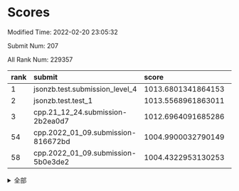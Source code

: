 # Scores

Modified Time: 2022-02-20 23:05:32

Submit Num: 207

All Rank Num: 229357

| rank |               submit               |       score        |       sigma        | pk_num |
| :--- | :--------------------------------- | :----------------- | :----------------- | :----- |
| 1    | jsonzb.test.submission_level_4     | 1013.6801341864153 | 0.8345256819421524 | 4433   |
| 2    | jsonzb.test.test_1                 | 1013.5568961863011 | 0.7907727391778808 | 4439   |
| 3    | cpp.21_12_24.submission-2b2ea0d7   | 1012.6964091685286 | 0.7973811010579485 | 4431   |
| 54   | cpp.2022_01_09.submission-816672bd | 1004.9900032790149 | 0.7200631718564128 | 4430   |
| 58   | cpp.2022_01_09.submission-5b0e3de2 | 1004.4322953130253 | 0.7259874886617625 | 4433   |


<details>
<summary>全部</summary>

| rank |                 submit                 |       score        |       sigma        | pk_num |
| :--- | :------------------------------------- | :----------------- | :----------------- | :----- |
| 1    | jsonzb.test.submission_level_4         | 1013.6801341864153 | 0.8345256819421524 | 4433   |
| 2    | jsonzb.test.test_1                     | 1013.5568961863011 | 0.7907727391778808 | 4439   |
| 3    | cpp.21_12_24.submission-2b2ea0d7       | 1012.6964091685286 | 0.7973811010579485 | 4431   |
| 4    | gobigger.level_3.submission_level_3_4  | 1011.1671529855314 | 0.7518948812508547 | 4427   |
| 5    | gobigger.level_3.submission_level_3_44 | 1011.0569844445145 | 0.7738331682865757 | 4433   |
| 6    | gobigger.level_3.submission_level_3_28 | 1011.0361707925058 | 0.7734877039168956 | 4436   |
| 7    | gobigger.level_3.submission_level_3_1  | 1010.8122877858191 | 0.761255298098238  | 4431   |
| 8    | gobigger.level_3.submission_level_3_26 | 1010.7909247061548 | 0.7622048978463491 | 4436   |
| 9    | gobigger.level_3.submission_level_3_40 | 1010.7597122679714 | 0.7652611506920308 | 4436   |
| 10   | gobigger.level_3.submission_level_3_0  | 1010.6400758648904 | 0.7996956879179616 | 4427   |
| 11   | gobigger.level_3.submission_level_3_8  | 1010.6331337505653 | 0.7721936239387551 | 4429   |
| 12   | gobigger.level_3.submission_level_3_29 | 1010.549982552663  | 0.7678065001724458 | 4433   |
| 13   | gobigger.level_3.submission_level_3_35 | 1010.4161585367976 | 0.7881609843190575 | 4430   |
| 14   | gobigger.level_3.submission_level_3_42 | 1010.3995349717719 | 0.781412832523731  | 4439   |
| 15   | gobigger.level_3.submission_level_3_37 | 1010.3923843112588 | 0.7728480297305566 | 4426   |
| 16   | gobigger.level_3.submission_level_3_14 | 1010.3910112645485 | 0.7750003217661392 | 4437   |
| 17   | gobigger.level_3.submission_level_3_2  | 1010.3629064090842 | 0.7532248237508687 | 4434   |
| 18   | gobigger.level_3.submission_level_3_31 | 1010.3146795652183 | 0.7355625137751529 | 4433   |
| 19   | gobigger.level_3.submission_level_3_48 | 1010.1930646016881 | 0.7825241039029852 | 4435   |
| 20   | gobigger.level_3.submission_level_3_22 | 1010.1888813269214 | 0.748342661230637  | 4430   |
| 21   | gobigger.level_3.submission_level_3_9  | 1010.1211651520027 | 0.740406558381221  | 4435   |
| 22   | gobigger.level_3.submission_level_3_32 | 1010.1163546859776 | 0.7513048131583061 | 4430   |
| 23   | gobigger.level_3.submission_level_3_43 | 1010.1141408925095 | 0.7862768490877586 | 4435   |
| 24   | gobigger.level_3.submission_level_3_33 | 1010.1032745074085 | 0.7555142140230187 | 4433   |
| 25   | gobigger.level_3.submission_level_3_39 | 1010.0943890513284 | 0.7654319023910631 | 4435   |
| 26   | gobigger.level_3.submission_level_3_5  | 1010.0507916972199 | 0.7642197198164574 | 4432   |
| 27   | gobigger.level_3.submission_level_3_46 | 1010.0013072263902 | 0.7853570922307113 | 4434   |
| 28   | gobigger.level_3.submission_level_3_27 | 1009.9954997578308 | 0.7486342311984796 | 4433   |
| 29   | gobigger.level_3.submission_level_3_17 | 1009.9388878099059 | 0.7343325523512242 | 4430   |
| 30   | gobigger.level_3.submission_level_3_3  | 1009.9314717583745 | 0.7564911540999496 | 4434   |
| 31   | gobigger.level_3.submission_level_3_30 | 1009.925965465495  | 0.7543999860636179 | 4426   |
| 32   | gobigger.level_3.submission_level_3_19 | 1009.8900255436502 | 0.7681668188508907 | 4435   |
| 33   | gobigger.level_3.submission_level_3_15 | 1009.7791609253151 | 0.7608050767693784 | 4430   |
| 34   | gobigger.level_3.submission_level_3_16 | 1009.7166366916744 | 0.7605934586504198 | 4435   |
| 35   | gobigger.level_3.submission_level_3_41 | 1009.69633952808   | 0.7598557991652012 | 4428   |
| 36   | gobigger.level_3.submission_level_3_25 | 1009.5822446536698 | 0.7417094979987592 | 4432   |
| 37   | gobigger.level_3.submission_level_3_38 | 1009.5730513751294 | 0.7581484591298793 | 4431   |
| 38   | gobigger.level_3.submission_level_3_10 | 1009.5563158926606 | 0.7551976017323687 | 4433   |
| 39   | gobigger.level_3.submission_level_3_13 | 1009.5542140356963 | 0.747539686818383  | 4429   |
| 40   | gobigger.level_3.submission_level_3_47 | 1009.5532178714712 | 0.7494853243114243 | 4434   |
| 41   | gobigger.level_3.submission_level_3_11 | 1009.5406448985475 | 0.7472084924633348 | 4428   |
| 42   | gobigger.level_3.submission_level_3_36 | 1009.5173273503574 | 0.758893939463105  | 4435   |
| 43   | gobigger.level_3.submission_level_3_18 | 1009.5004372657501 | 0.7551012986008261 | 4433   |
| 44   | gobigger.level_3.submission_level_3_6  | 1009.3541058226302 | 0.7426902775001931 | 4428   |
| 45   | gobigger.level_3.submission_level_3_24 | 1009.3468252983228 | 0.7583746481670613 | 4434   |
| 46   | gobigger.level_3.submission_level_3_49 | 1009.3000139024688 | 0.7517698045347028 | 4434   |
| 47   | gobigger.level_3.submission_level_3_20 | 1009.0974560386663 | 0.7514366884801279 | 4432   |
| 48   | gobigger.level_3.submission_level_3_34 | 1008.9608312829746 | 0.7515707600093783 | 4428   |
| 49   | gobigger.level_3.submission_level_3_23 | 1008.5743802069788 | 0.7443499622658454 | 4432   |
| 50   | gobigger.level_3.submission_level_3_45 | 1008.4947158389319 | 0.7662285137797692 | 4429   |
| 51   | gobigger.level_3.submission_level_3_21 | 1008.439692624696  | 0.7383380456792507 | 4431   |
| 52   | gobigger.level_3.submission_level_3_12 | 1008.4212773364322 | 0.7498279266989211 | 4432   |
| 53   | gobigger.level_3.submission_level_3_7  | 1008.086859668838  | 0.7387658463835386 | 4428   |
| 54   | cpp.2022_01_09.submission-816672bd     | 1004.9900032790149 | 0.7200631718564128 | 4430   |
| 55   | gobigger.level_1.submission_level_1_47 | 1004.714619931242  | 0.7251142629035895 | 4432   |
| 56   | gobigger.level_1.submission_level_1_4  | 1004.6850347754417 | 0.7178390384908897 | 4438   |
| 57   | gobigger.level_1.submission_level_1_2  | 1004.6259567973032 | 0.7168255684811945 | 4435   |
| 58   | cpp.2022_01_09.submission-5b0e3de2     | 1004.4322953130253 | 0.7259874886617625 | 4433   |
| 59   | gobigger.level_1.submission_level_1_31 | 1004.3322404217552 | 0.7295870219389211 | 4433   |
| 60   | gobigger.level_1.submission_level_1_41 | 1004.2625503669055 | 0.7110357759182853 | 4431   |
| 61   | gobigger.level_1.submission_level_1_44 | 1003.9655851937558 | 0.7236339547687249 | 4433   |
| 62   | gobigger.level_1.submission_level_1_6  | 1003.9202657664891 | 0.7227279341087316 | 4430   |
| 63   | gobigger.level_1.submission_level_1_13 | 1003.8709167886685 | 0.7108558282290472 | 4436   |
| 64   | gobigger.level_1.submission_level_1_10 | 1003.8338146257465 | 0.7241887374154005 | 4432   |
| 65   | gobigger.level_1.submission_level_1_16 | 1003.7058334672955 | 0.7180826869702953 | 4434   |
| 66   | gobigger.level_1.submission_level_1_38 | 1003.6067530370228 | 0.7218361669550829 | 4429   |
| 67   | gobigger.level_1.submission_level_1_45 | 1003.600475988733  | 0.7105419514812364 | 4433   |
| 68   | gobigger.level_1.submission_level_1_37 | 1003.5831983552131 | 0.7155207376789258 | 4430   |
| 69   | gobigger.level_1.submission_level_1_18 | 1003.5464368903788 | 0.7317689189545278 | 4435   |
| 70   | gobigger.level_1.submission_level_1_8  | 1003.5460135308433 | 0.7243849402091526 | 4429   |
| 71   | gobigger.level_1.submission_level_1_23 | 1003.5350380622511 | 0.7198571359343532 | 4434   |
| 72   | gobigger.level_1.submission_level_1_43 | 1003.5196316239344 | 0.7288370586257229 | 4429   |
| 73   | gobigger.level_1.submission_level_1_42 | 1003.5124164838911 | 0.713645018513735  | 4436   |
| 74   | gobigger.level_1.submission_level_1_48 | 1003.4793777646614 | 0.7253567220117532 | 4431   |
| 75   | gobigger.level_1.submission_level_1_40 | 1003.4708484653692 | 0.7112763692415344 | 4429   |
| 76   | gobigger.level_1.submission_level_1_17 | 1003.4353550199658 | 0.7052124318932393 | 4429   |
| 77   | gobigger.level_1.submission_level_1_11 | 1003.4039554770177 | 0.7168028135545729 | 4432   |
| 78   | gobigger.level_1.submission_level_1_5  | 1003.3671020795825 | 0.7228758330269759 | 4431   |
| 79   | gobigger.level_1.submission_level_1_14 | 1003.3623736308874 | 0.7175484993699259 | 4425   |
| 80   | gobigger.level_1.submission_level_1_32 | 1003.2789207922206 | 0.7142644270363514 | 4427   |
| 81   | gobigger.level_1.submission_level_1_7  | 1003.2637123890511 | 0.7113479540680017 | 4426   |
| 82   | gobigger.level_1.submission_level_1_35 | 1003.2597075548548 | 0.7129547012863426 | 4433   |
| 83   | gobigger.level_1.submission_level_1_20 | 1003.2214864797846 | 0.717019682782752  | 4431   |
| 84   | gobigger.level_1.submission_level_1_1  | 1003.0406275007953 | 0.7150307787248518 | 4435   |
| 85   | gobigger.level_1.submission_level_1_25 | 1003.0378544578627 | 0.7125118917174181 | 4432   |
| 86   | gobigger.level_1.submission_level_1_26 | 1003.0239642373024 | 0.7229493444982954 | 4434   |
| 87   | gobigger.level_1.submission_level_1_15 | 1003.0131820834382 | 0.7102692732971925 | 4431   |
| 88   | gobigger.level_1.submission_level_1_21 | 1003.0070168427748 | 0.7018166484297451 | 4437   |
| 89   | gobigger.level_1.submission_level_1_36 | 1003.0045537673274 | 0.7244366356470315 | 4437   |
| 90   | gobigger.level_1.submission_level_1_22 | 1002.9726526506435 | 0.7166345021523588 | 4435   |
| 91   | gobigger.level_1.submission_level_1_34 | 1002.9504231979455 | 0.7087470598748651 | 4427   |
| 92   | gobigger.level_1.submission_level_1_24 | 1002.9306200973343 | 0.723145618706904  | 4431   |
| 93   | gobigger.level_1.submission_level_1_19 | 1002.8825944058774 | 0.7158269136058475 | 4431   |
| 94   | gobigger.level_1.submission_level_1_39 | 1002.8320073355309 | 0.7154650020639206 | 4432   |
| 95   | gobigger.level_1.submission_level_1_27 | 1002.7329670269701 | 0.7261353618036765 | 4432   |
| 96   | gobigger.level_1.submission_level_1_46 | 1002.7309298237124 | 0.713147665411949  | 4431   |
| 97   | gobigger.level_1.submission_level_1_0  | 1002.7297586623604 | 0.715195587632927  | 4427   |
| 98   | gobigger.level_1.submission_level_1_3  | 1002.6751638831303 | 0.7069896563518482 | 4434   |
| 99   | gobigger.level_1.submission_level_1_9  | 1002.5496460640622 | 0.7131101958103634 | 4432   |
| 100  | gobigger.level_1.submission_level_1_29 | 1002.4507324471906 | 0.7033441235091211 | 4431   |
| 101  | gobigger.level_1.submission_level_1_49 | 1002.4418086960592 | 0.7127189999046238 | 4435   |
| 102  | gobigger.level_1.submission_level_1_12 | 1002.2830835832988 | 0.708318354617528  | 4433   |
| 103  | gobigger.level_1.submission_level_1_30 | 1002.2203533169588 | 0.702103521259021  | 4431   |
| 104  | gobigger.level_1.submission_level_1_33 | 1002.1877667919537 | 0.7112138157834564 | 4430   |
| 105  | gobigger.level_1.submission_level_1_28 | 1001.1505216762378 | 0.7163959004577602 | 4430   |
| 106  | gobigger.random.submission_random_12   | 997.3969466165695  | 0.7102010397347758 | 4434   |
| 107  | gobigger.random.submission_random_10   | 997.1514792353574  | 0.6949878379474049 | 4429   |
| 108  | gobigger.random.submission_random_1    | 997.135437874056   | 0.7131675854275755 | 4434   |
| 109  | gobigger.random.submission_random_28   | 997.1120828361248  | 0.7130217791540451 | 4433   |
| 110  | gobigger.random.submission_random_29   | 996.9620535061986  | 0.705684508285683  | 4431   |
| 111  | gobigger.random.submission_random_8    | 996.752536405196   | 0.7126708195042595 | 4433   |
| 112  | gobigger.random.submission_random_43   | 996.6961126275534  | 0.7172466302090098 | 4431   |
| 113  | gobigger.random.submission_random_42   | 996.5156234340545  | 0.7080064147484859 | 4433   |
| 114  | gobigger.random.submission_random_11   | 996.4970667300296  | 0.715513672194872  | 4426   |
| 115  | gobigger.random.submission_random_15   | 996.4821599022498  | 0.6956031376634865 | 4429   |
| 116  | gobigger.random.submission_random_33   | 996.3845397211629  | 0.7056019773931326 | 4429   |
| 117  | gobigger.random.submission_random_5    | 996.3765274433271  | 0.7097437067967467 | 4433   |
| 118  | gobigger.random.submission_random_17   | 996.3585775248285  | 0.7142331973783796 | 4432   |
| 119  | gobigger.random.submission_random_22   | 996.2710562018887  | 0.7174732905688602 | 4433   |
| 120  | gobigger.random.submission_random_2    | 996.2219674940586  | 0.6978380122671746 | 4433   |
| 121  | gobigger.random.submission_random_36   | 996.1095758522903  | 0.704431544091573  | 4433   |
| 122  | gobigger.random.submission_random_24   | 996.0602994914847  | 0.7052694209465906 | 4428   |
| 123  | gobigger.random.submission_random_49   | 996.0265604199967  | 0.6979011221473237 | 4430   |
| 124  | gobigger.random.submission_random_32   | 996.0064724559869  | 0.7312391424216517 | 4429   |
| 125  | gobigger.random.submission_random_45   | 995.970600031111   | 0.7275571285448033 | 4435   |
| 126  | gobigger.random.submission_random_23   | 995.9621659053796  | 0.7138356009275469 | 4433   |
| 127  | gobigger.random.submission_random_19   | 995.9330874395322  | 0.7030705814382898 | 4432   |
| 128  | gobigger.random.submission_random_46   | 995.8981278920639  | 0.7246738846207849 | 4429   |
| 129  | gobigger.random.submission_random_13   | 995.8778066994914  | 0.7057796832154803 | 4434   |
| 130  | gobigger.random.submission_random_27   | 995.876779605155   | 0.7057235924324746 | 4433   |
| 131  | gobigger.random.submission_random_38   | 995.8609661625593  | 0.7060855688861553 | 4430   |
| 132  | gobigger.random.submission_random_30   | 995.8348955881675  | 0.7134542652005011 | 4426   |
| 133  | gobigger.random.submission_random_9    | 995.8321117776786  | 0.7134824993323025 | 4433   |
| 134  | gobigger.random.submission_random_14   | 995.7772174160945  | 0.7077001499247226 | 4428   |
| 135  | gobigger.random.submission_random_18   | 995.7401632445453  | 0.7113222100564021 | 4436   |
| 136  | gobigger.random.submission_random_40   | 995.6699250182451  | 0.7181369513626723 | 4429   |
| 137  | gobigger.random.submission_random_16   | 995.6661832673791  | 0.7068242791255583 | 4431   |
| 138  | gobigger.random.submission_random_25   | 995.644850698877   | 0.7024991919832385 | 4436   |
| 139  | gobigger.random.submission_random_31   | 995.5965711817722  | 0.721780884840268  | 4427   |
| 140  | gobigger.random.submission_random_7    | 995.5694669857193  | 0.7068326742376481 | 4431   |
| 141  | gobigger.random.submission_random_6    | 995.514625970342   | 0.7338021319199594 | 4434   |
| 142  | gobigger.random.submission_random_44   | 995.4554050514008  | 0.7112588255781916 | 4436   |
| 143  | gobigger.random.submission_random_20   | 995.4368201610106  | 0.7244317076094337 | 4430   |
| 144  | gobigger.random.submission_random_39   | 995.3626132954505  | 0.7215261352193468 | 4430   |
| 145  | gobigger.random.submission_random_34   | 995.3594777670089  | 0.7058479951104111 | 4435   |
| 146  | gobigger.random.submission_random_37   | 995.3548539359275  | 0.7231216314348199 | 4433   |
| 147  | gobigger.random.submission_random_21   | 995.322664388076   | 0.7160900267138544 | 4431   |
| 148  | gobigger.random.submission_random_47   | 995.3190717481923  | 0.7084496068529412 | 4436   |
| 149  | gobigger.random.submission_random_26   | 995.2953540669422  | 0.7056242243445393 | 4432   |
| 150  | gobigger.random.submission_random_35   | 995.2778988603154  | 0.7102766508836433 | 4432   |
| 151  | gobigger.random.submission_random_3    | 995.0892815620846  | 0.7126214697420346 | 4432   |
| 152  | gobigger.random.submission_random_4    | 994.8373435534387  | 0.7252130114354541 | 4427   |
| 153  | gobigger.random.submission_random_0    | 994.8264072986731  | 0.7052518941309606 | 4438   |
| 154  | gobigger.random.submission_random_41   | 994.7227183915869  | 0.736467110563061  | 4436   |
| 155  | gobigger.random.submission_random_48   | 994.6460468331594  | 0.7120905123104567 | 4433   |
| 156  | gobigger.level_2.submission_level_2_22 | 994.0096774403447  | 0.7252040933263787 | 4434   |
| 157  | gobigger.level_2.submission_level_2_10 | 993.9499946250146  | 0.7303867711385178 | 4436   |
| 158  | gobigger.level_2.submission_level_2_30 | 993.8536414444445  | 0.726518902570668  | 4439   |
| 159  | gobigger.level_2.submission_level_2_2  | 993.5168319406931  | 0.7257704418328881 | 4434   |
| 160  | gobigger.level_2.submission_level_2_21 | 993.4491823630252  | 0.7272866039357453 | 4433   |
| 161  | gobigger.level_2.submission_level_2_47 | 993.4411448363485  | 0.7367803478069953 | 4430   |
| 162  | gobigger.level_2.submission_level_2_15 | 993.2993090760848  | 0.7283811774221134 | 4434   |
| 163  | gobigger.level_2.submission_level_2_7  | 993.2329735126681  | 0.736618038227246  | 4431   |
| 164  | gobigger.level_2.submission_level_2_42 | 993.1906910372489  | 0.7224667601966107 | 4434   |
| 165  | gobigger.level_2.submission_level_2_33 | 993.1811488748004  | 0.7343394955248311 | 4434   |
| 166  | gobigger.level_2.submission_level_2_38 | 993.0603811317826  | 0.7483804108112093 | 4431   |
| 167  | gobigger.level_2.submission_level_2_13 | 993.0486768109436  | 0.7325672684335438 | 4431   |
| 168  | gobigger.level_2.submission_level_2_16 | 993.0445179844185  | 0.7492639535700409 | 4436   |
| 169  | gobigger.level_2.submission_level_2_18 | 992.9238359374225  | 0.7412326496669863 | 4427   |
| 170  | gobigger.level_2.submission_level_2_28 | 992.6477169859795  | 0.7349408584591874 | 4435   |
| 171  | gobigger.level_2.submission_level_2_40 | 992.5730294840339  | 0.7453071954941617 | 4434   |
| 172  | gobigger.level_2.submission_level_2_25 | 992.5161837882025  | 0.7257157864817544 | 4431   |
| 173  | gobigger.level_2.submission_level_2_12 | 992.5011442129489  | 0.7483070685838731 | 4429   |
| 174  | gobigger.level_2.submission_level_2_6  | 992.4994290878896  | 0.7502932619621632 | 4436   |
| 175  | gobigger.level_2.submission_level_2_8  | 992.4658937173975  | 0.7319467733856929 | 4433   |
| 176  | gobigger.level_2.submission_level_2_4  | 992.4213670243382  | 0.7291943372094358 | 4434   |
| 177  | gobigger.level_2.submission_level_2_11 | 992.3961077665027  | 0.739196928517246  | 4433   |
| 178  | gobigger.level_2.submission_level_2_37 | 992.3260003347723  | 0.7419267993915816 | 4427   |
| 179  | gobigger.level_2.submission_level_2_48 | 992.2939229056864  | 0.744333073770681  | 4431   |
| 180  | gobigger.level_2.submission_level_2_26 | 992.2867819591586  | 0.7297345372840424 | 4432   |
| 181  | gobigger.level_2.submission_level_2_19 | 992.2135530742497  | 0.7355411792713901 | 4430   |
| 182  | gobigger.level_2.submission_level_2_34 | 992.1992560100172  | 0.7545242242564815 | 4428   |
| 183  | gobigger.level_2.submission_level_2_23 | 992.1357749164785  | 0.7643225755644496 | 4432   |
| 184  | gobigger.level_2.submission_level_2_1  | 992.0581181234888  | 0.7353411444329097 | 4437   |
| 185  | gobigger.level_2.submission_level_2_5  | 992.0098201749778  | 0.7334720378850595 | 4433   |
| 186  | gobigger.level_2.submission_level_2_14 | 991.9745116763368  | 0.7535598415092049 | 4431   |
| 187  | gobigger.level_2.submission_level_2_36 | 991.8665630184942  | 0.7726923149074623 | 4435   |
| 188  | gobigger.level_2.submission_level_2_29 | 991.8252506765399  | 0.7353707680881102 | 4434   |
| 189  | gobigger.level_2.submission_level_2_41 | 991.8200492727262  | 0.7459489418228717 | 4427   |
| 190  | gobigger.level_2.submission_level_2_9  | 991.7605860171074  | 0.7481872839296276 | 4428   |
| 191  | gobigger.level_2.submission_level_2_3  | 991.7216773917079  | 0.7537878909360256 | 4432   |
| 192  | gobigger.level_2.submission_level_2_45 | 991.6857733206812  | 0.7551343483558851 | 4431   |
| 193  | gobigger.level_2.submission_level_2_0  | 991.6623811903283  | 0.7598081009577613 | 4425   |
| 194  | gobigger.level_2.submission_level_2_43 | 991.5218795888376  | 0.7314769406993072 | 4435   |
| 195  | gobigger.level_2.submission_level_2_44 | 991.4160594910738  | 0.7493597050984    | 4434   |
| 196  | gobigger.level_2.submission_level_2_32 | 991.4103023704632  | 0.7540625963539891 | 4430   |
| 197  | gobigger.level_2.submission_level_2_39 | 991.4096329037263  | 0.7610714164248079 | 4431   |
| 198  | gobigger.level_2.submission_level_2_24 | 991.2697524045315  | 0.744142993691231  | 4433   |
| 199  | gobigger.level_2.submission_level_2_20 | 991.2454016317149  | 0.7429977246938522 | 4432   |
| 200  | gobigger.level_2.submission_level_2_46 | 991.2319433686775  | 0.7451383588138899 | 4429   |
| 201  | gobigger.level_2.submission_level_2_31 | 991.2180597774478  | 0.7611394097813159 | 4433   |
| 202  | gobigger.level_2.submission_level_2_17 | 990.661981858775   | 0.7783166867686944 | 4437   |
| 203  | gobigger.level_2.submission_level_2_35 | 990.4071072862512  | 0.7954003817877058 | 4434   |
| 204  | gobigger.level_2.submission_level_2_49 | 990.201219805782   | 0.738696214902598  | 4434   |
| 205  | gobigger.level_2.submission_level_2_27 | 989.7622811643233  | 0.7730503561593371 | 4433   |
| 206  | gobigger.none.submission_none_1        | 978.3662485968501  | 1.2480212903153198 | 4435   |
| 207  | gobigger.none.submission_none_0        | 976.6409673546192  | 1.3950556496327249 | 4431   |

</details>